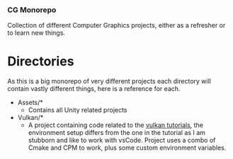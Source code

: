 ### CG Monorepo ###
Collection of different Computer Graphics projects, either as a refresher or to learn new things. 

# Directories
As this is a big monorepo of very different projects each directory will contain vastly different things, here is a reference for each.
 - Assets/*
    - Contains all Unity related projects
 - Vulkan/*
    - A project containing code related to the [vulkan tutorials](https://vulkan-tutorial.com), the environment setup differs from the one in the tutorial as I am stubborn and like to work with vsCode. 
    Project uses a combo of Cmake and CPM to work, plus some custom environment variables. 
